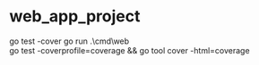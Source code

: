 # web_app_project

go test -cover
go run .\cmd\web\
go test -coverprofile=coverage && go tool cover -html=coverage
